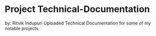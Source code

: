 # Project Technical-Documentation
by: Ritvik Indupuri
Uploaded Technical Documentation for some of my notable projects
